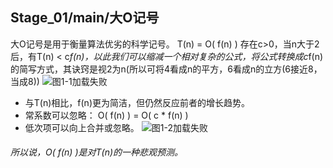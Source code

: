 ## Stage_01/main/大O记号
大O记号是用于衡量算法优劣的科学记号。
T(n) = O( f(n) ) 存在c>0，当n大于2后，有T(n) < c*f(n)，以此我们可以缩减一个相对复杂的公式，将公式转换成c*f(n)的简写方式，其诀窍是视2为n(所以可将4看成n的平方，6看成n的立方(6接近8，当成8))
![图1-1加载失败](http://a3.qpic.cn/psb?/V123pazn0FKOtx/iHywKwrtwwvT75c3dk9yj4*cFVuXVOYfKztK0.ntLIk!/m/dL4AAAAAAAAAnull&bo=WgN3AAAAAAARBx4!&rf=photolist&t=5 "图1-1")

* 与T(n)相比，f(n)更为简洁，但仍然反应前者的增长趋势。
* 常系数可以忽略： O( f(n) ) = O( c * f(n) )
* 低次项可以向上合并或忽略。
![图1-2加载失败](http://m.qpic.cn/psb?/V123pazn0FKOtx/zJXm5qmXWKK*6UdOJiLLuIOcTp9Bz4IL3F2aLcI7W*I!/b/dL4AAAAAAAAA&bo=VQPHAAAAAAARB6E!&rf=viewer_4&t=5 "图1-2")

###### 所以说，O( f(n) )是对T(n)的一种悲观预测。